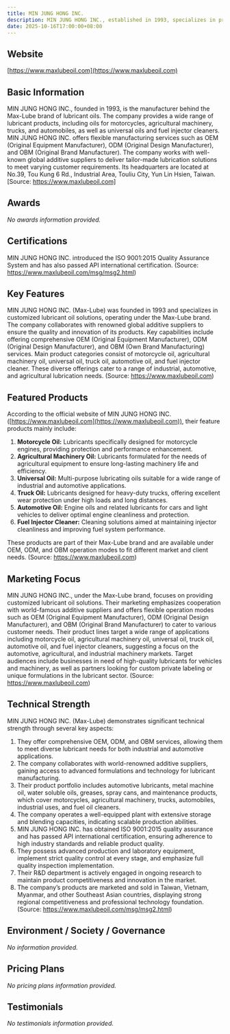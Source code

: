 ```yaml
---
title: MIN JUNG HONG INC.
description: MIN JUNG HONG INC., established in 1993, specializes in producing customized Max-Lube lubricant oils, offering OEM, ODM, and OBM services, and collaborating with world-renowned additive suppliers to meet diverse lubrication needs.
date: 2025-10-16T17:00:00+08:00
---
```


## Website
[https://www.maxlubeoil.com](https://www.maxlubeoil.com)

## Basic Information
MIN JUNG HONG INC., founded in 1993, is the manufacturer behind the Max-Lube brand of lubricant oils. The company provides a wide range of lubricant products, including oils for motorcycles, agricultural machinery, trucks, and automobiles, as well as universal oils and fuel injector cleaners. MIN JUNG HONG INC. offers flexible manufacturing services such as OEM (Original Equipment Manufacturer), ODM (Original Design Manufacturer), and OBM (Original Brand Manufacturer). The company works with well-known global additive suppliers to deliver tailor-made lubrication solutions to meet varying customer requirements. Its headquarters are located at No.39, Tou Kung 6 Rd., Industrial Area, Touliu City, Yun Lin Hsien, Taiwan.
[Source: https://www.maxlubeoil.com]

## Awards
_No awards information provided._

## Certifications
MIN JUNG HONG INC. introduced the ISO 9001:2015 Quality Assurance System and has also passed API international certification.
(Source: https://www.maxlubeoil.com/msg/msg2.html)

## Key Features
MIN JUNG HONG INC. (Max-Lube) was founded in 1993 and specializes in customized lubricant oil solutions, operating under the Max-Lube brand. The company collaborates with renowned global additive suppliers to ensure the quality and innovation of its products. Key capabilities include offering comprehensive OEM (Original Equipment Manufacturer), ODM (Original Design Manufacturer), and OBM (Own Brand Manufacturing) services. Main product categories consist of motorcycle oil, agricultural machinery oil, universal oil, truck oil, automotive oil, and fuel injector cleaner. These diverse offerings cater to a range of industrial, automotive, and agricultural lubrication needs.
(Source: https://www.maxlubeoil.com)

## Featured Products
According to the official website of MIN JUNG HONG INC. ([https://www.maxlubeoil.com](https://www.maxlubeoil.com)), their feature products mainly include:

1. **Motorcycle Oil:** Lubricants specifically designed for motorcycle engines, providing protection and performance enhancement.
2. **Agricultural Machinery Oil:** Lubricants formulated for the needs of agricultural equipment to ensure long-lasting machinery life and efficiency.
3. **Universal Oil:** Multi-purpose lubricating oils suitable for a wide range of industrial and automotive applications.
4. **Truck Oil:** Lubricants designed for heavy-duty trucks, offering excellent wear protection under high loads and long distances.
5. **Automotive Oil:** Engine oils and related lubricants for cars and light vehicles to deliver optimal engine cleanliness and protection.
6. **Fuel Injector Cleaner:** Cleaning solutions aimed at maintaining injector cleanliness and improving fuel system performance.

These products are part of their Max-Lube brand and are available under OEM, ODM, and OBM operation modes to fit different market and client needs.
(Source: https://www.maxlubeoil.com)

## Marketing Focus
MIN JUNG HONG INC., under the Max-Lube brand, focuses on providing customized lubricant oil solutions. Their marketing emphasizes cooperation with world-famous additive suppliers and offers flexible operation modes such as OEM (Original Equipment Manufacturer), ODM (Original Design Manufacturer), and OBM (Original Brand Manufacturer) to cater to various customer needs. Their product lines target a wide range of applications including motorcycle oil, agricultural machinery oil, universal oil, truck oil, automotive oil, and fuel injector cleaners, suggesting a focus on the automotive, agricultural, and industrial machinery markets. Target audiences include businesses in need of high-quality lubricants for vehicles and machinery, as well as partners looking for custom private labeling or unique formulations in the lubricant sector.
(Source: https://www.maxlubeoil.com)

## Technical Strength
MIN JUNG HONG INC. (Max-Lube) demonstrates significant technical strength through several key aspects:
1. They offer comprehensive OEM, ODM, and OBM services, allowing them to meet diverse lubricant needs for both industrial and automotive applications.
2. The company collaborates with world-renowned additive suppliers, gaining access to advanced formulations and technology for lubricant manufacturing.
3. Their product portfolio includes automotive lubricants, metal machine oil, water soluble oils, greases, spray cans, and maintenance products, which cover motorcycles, agricultural machinery, trucks, automobiles, industrial uses, and fuel oil cleaners.
4. The company operates a well-equipped plant with extensive storage and blending capacities, indicating scalable production abilities.
5. MIN JUNG HONG INC. has obtained ISO 9001:2015 quality assurance and has passed API international certification, ensuring adherence to high industry standards and reliable product quality.
6. They possess advanced production and laboratory equipment, implement strict quality control at every stage, and emphasize full quality inspection implementation.
7. Their R&D department is actively engaged in ongoing research to maintain product competitiveness and innovation in the market.
8. The company’s products are marketed and sold in Taiwan, Vietnam, Myanmar, and other Southeast Asian countries, displaying strong regional competitiveness and professional technology foundation.
(Source: https://www.maxlubeoil.com/msg/msg2.html)

## Environment / Society / Governance
_No information provided._

## Pricing Plans
_No pricing plans information provided._

## Testimonials
_No testimonials information provided._